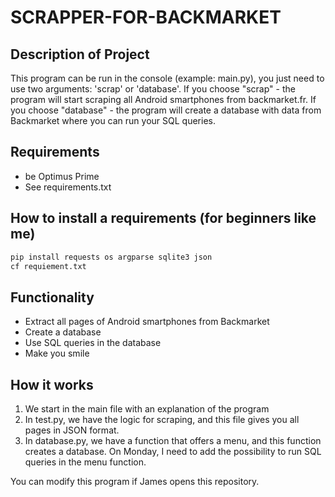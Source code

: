 # SCRAPPER-FOR-BACKMARKET




## Description of Project
This program can be run in the console (example: main.py), you just need to use two arguments: 'scrap' or 'database'.
If you choose "scrap" - the program will start scraping all Android smartphones from backmarket.fr.
If you choose "database" - the program will create a database with data from Backmarket where you can run your SQL queries.


## Requirements
- be Optimus Prime
- See requirements.txt

## How to install a requirements (for beginners like me)

```bash
pip install requests os argparse sqlite3 json
cf requiement.txt
```

## Functionality

- Extract all pages of Android smartphones from Backmarket
- Create a database
- Use SQL queries in the database
- Make you smile

## How it works
1. We start in the main file with an explanation of the program
2. In test.py, we have the logic for scraping, and this file gives you all pages in JSON format.
3. In database.py, we have a function that offers a menu, and this function creates a database. On Monday, I need to add the possibility to run SQL queries in the menu function.



You can modify this program if James opens this repository.